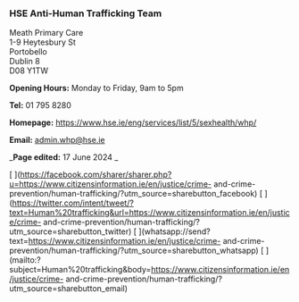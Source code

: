 ###  HSE Anti-Human Trafficking Team

Meath Primary Care  
1-9 Heytesbury St  
Portobello  
Dublin 8  
D08 Y1TW

**Opening Hours:** Monday to Friday, 9am to 5pm

**Tel:** 01 795 8280

**Homepage:** [ https://www.hse.ie/eng/services/list/5/sexhealth/whp/
](https://www.hse.ie/eng/services/list/5/sexhealth/whp/)

**Email:** [ admin.whp@hse.ie ](mailto:admin.whp@hse.ie)

_**Page edited:** 17 June 2024 _

[
](https://facebook.com/sharer/sharer.php?u=https://www.citizensinformation.ie/en/justice/crime-
and-crime-prevention/human-trafficking/?utm_source=sharebutton_facebook) [
](https://twitter.com/intent/tweet/?text=Human%20trafficking&url=https://www.citizensinformation.ie/en/justice/crime-
and-crime-prevention/human-trafficking/?utm_source=sharebutton_twitter) [
](whatsapp://send?text=https://www.citizensinformation.ie/en/justice/crime-
and-crime-prevention/human-trafficking/?utm_source=sharebutton_whatsapp) [
](mailto:?subject=Human%20trafficking&body=https://www.citizensinformation.ie/en/justice/crime-
and-crime-prevention/human-trafficking/?utm_source=sharebutton_email) [
](javascript:void\(0\))
